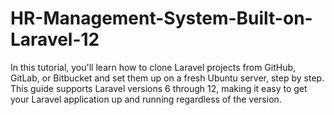# HR-Management-System-Built-on-Laravel-12
In this tutorial, you'll learn how to clone Laravel projects from GitHub, GitLab, or Bitbucket and set them up on a fresh Ubuntu server, step by step. This guide supports Laravel versions 6 through 12, making it easy to get your Laravel application up and running regardless of the version.
